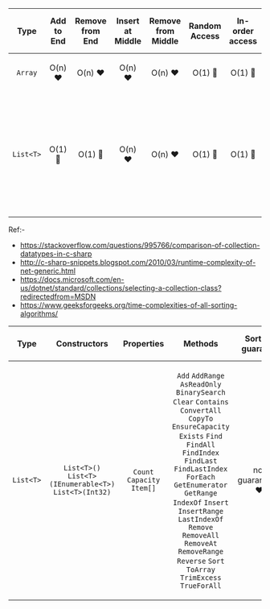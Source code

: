 

| Type | Add to End | Remove from End | Insert at Middle | Remove from Middle | Random Access | In-order access | Search for specific element | Add Beyond capacity | Resize |
|------|------------|-----------------|------------------|--------------------|---------------|-----------------|-----------------------------|---------------------|--------|
| <p align="center">`Array`</p> | <p align="center">O(n) ❤️</p> | <p align="center">O(n) ❤️</p> | <p align="center">O(n) ❤️</p> | <p align="center">O(n) ❤️</p> | <p align="center">O(1) 💚</p> | <p align="center">O(1) 💚</p> | <p align="center">O(n) ❤️</p> | <p align="center">❌</p> | <p align="center">❌</p> |
| <p align="center">`List<T>`</p> | <p align="center">O(1) 💚 </p>| <p align="center">O(1) 💚 </p>| <p align="center">O(n) ❤️</p> | <p align="center">O(n) ❤️</p> | <p align="center">O(1) 💚 | <p align="center">O(1) 💚 |  <p align="center">O(n) ❤️</p> |  <p align="center">O(n) ❤️</p> | It implements the IList<T> generic interface by using an array whose size is dynamically increased as required. |

Ref:-
- https://stackoverflow.com/questions/995766/comparison-of-collection-datatypes-in-c-sharp
- http://c-sharp-snippets.blogspot.com/2010/03/runtime-complexity-of-net-generic.html
- https://docs.microsoft.com/en-us/dotnet/standard/collections/selecting-a-collection-class?redirectedfrom=MSDN
- https://www.geeksforgeeks.org/time-complexities-of-all-sorting-algorithms/


| Type | Constructors | Properties | Methods | Sorting guaranty | Element access using | Null values | Type Safe | Performance considerations |
|------|--------------|------------|---------|------------------|----------------------|-------------|-----------|----------------------------|
|  <p align="center">`List<T>`</p> | <p align="center">`List<T>()` `List<T>(IEnumerable<T>)` `List<T>(Int32)`</p> | <p align="center">`Count` `Capacity` `Item[]`</p> |  <p align="center">`Add` `AddRange` `AsReadOnly` `BinarySearch` `Clear` `Contains` `ConvertAll` `CopyTo` `EnsureCapacity` `Exists` `Find` `FindAll` `FindIndex` `FindLast` `FindLastIndex` `ForEach` `GetEnumerator` `GetRange` `IndexOf` `Insert` `InsertRange` `LastIndexOf` `Remove` `RemoveAll` `RemoveAt` `RemoveRange` `Reverse` `Sort` `ToArray` `TrimExcess` `TrueForAll` </p> | <p align="center">not guaranteed ❤️</p>|  <p align="center">`0` based integer index</p> | accepts `null` as a valid value for reference types and allows duplicate elements. | Yes but consider boxing issues for Value Types | [`List<T>`](https://docs.microsoft.com/en-us/dotnet/api/system.collections.generic.list-1?view=net-6.0#performance-considerations) |
